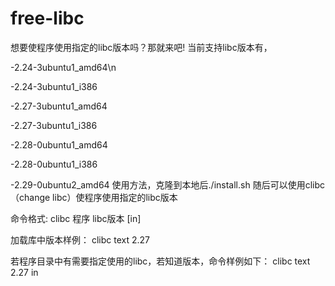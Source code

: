 # free-libc
想要使程序使用指定的libc版本吗？那就来吧!
当前支持libc版本有，

-2.24-3ubuntu1_amd64\n

-2.24-3ubuntu1_i386

-2.27-3ubuntu1_amd64

-2.27-3ubuntu1_i386

-2.28-0ubuntu1_amd64

-2.28-0ubuntu1_i386

-2.29-0ubuntu2_amd64
使用方法，克隆到本地后./install.sh
随后可以使用clibc（change libc）使程序使用指定的libc版本

命令格式: clibc 程序 libc版本 [in]

加载库中版本样例：
clibc text 2.27

若程序目录中有需要指定使用的libc，若知道版本，命令样例如下：
clibc text 2.27 in
